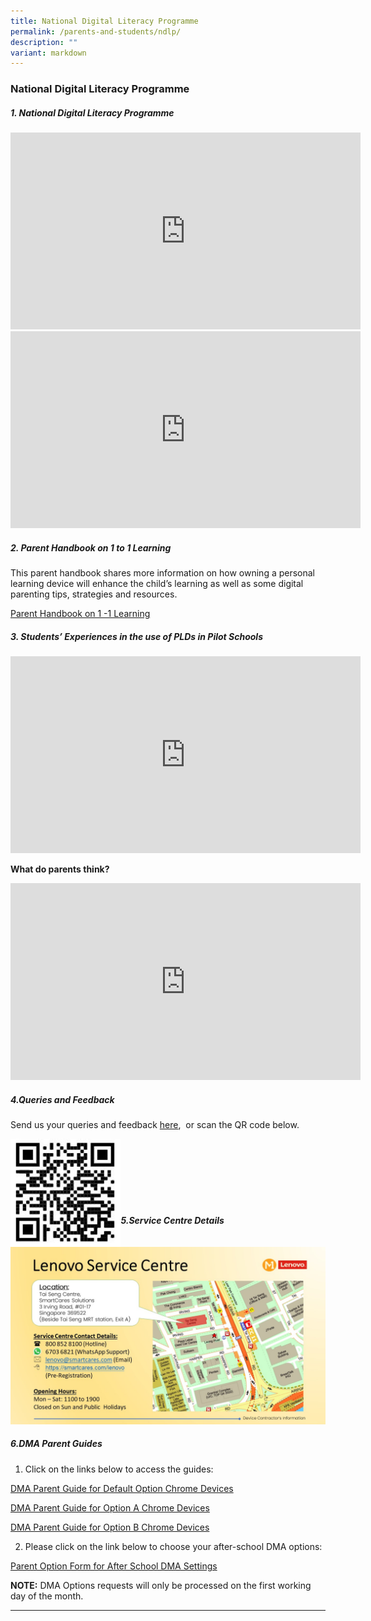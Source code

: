 ```yaml
---
title: National Digital Literacy Programme
permalink: /parents-and-students/ndlp/
description: ""
variant: markdown
---
```

### National Digital Literacy Programme

##### 1. National Digital Literacy Programme
<iframe width="560" height="315" src="https://www.youtube.com/embed/9wXjeaUPvY4" title="NDLP Briefing by Mr Jin" frameborder="0" allow="accelerometer; autoplay; clipboard-write; encrypted-media; gyroscope; picture-in-picture" allowfullscreen=""></iframe>

<br> 

<iframe width="560" height="315" src="https://www.youtube.com/embed/y2Rzk07Obls" title="Use of PLD (DMA)" frameborder="0" allow="accelerometer; autoplay; clipboard-write; encrypted-media; gyroscope; picture-in-picture" allowfullscreen=""></iframe>

##### 2. Parent Handbook on 1 to 1 Learning

This parent handbook shares more information on how owning a personal learning device will enhance the child’s learning as well as some digital parenting tips, strategies and resources.

[Parent Handbook on 1 -1 Learning](/files/Parent%20Handbook%20I%20on%201_1%20Learning.pdf)

##### 3. Students’ Experiences in the use of PLDs in Pilot Schools
<iframe width="560" height="315" src="https://www.youtube.com/embed/atVkNBXMVnY" title="Digital Literacy – Students’ Voxpop" frameborder="0" allow="accelerometer; autoplay; clipboard-write; encrypted-media; gyroscope; picture-in-picture" allowfullscreen=""></iframe>

**What do parents think?**

<iframe width="560" height="315" src="https://www.youtube.com/embed/6oIAtbruVf4" title="What Do Parents Think About Personal Learning Devices (PLDs)? (Learning Differently With PLDs)" frameborder="0" allow="accelerometer; autoplay; clipboard-write; encrypted-media; gyroscope; picture-in-picture" allowfullscreen=""></iframe>

##### 4.Queries and Feedback
Send us your queries and feedback [here](https://form.gov.sg/#!/6004f8860a4eb30011a65395), &nbsp;or scan the QR code below.

<img src="/images/NDLP%20Query%20and%20Feedback%20link.jpg" style="width:35%" align="left">

<br> <br> <br> <br> <br> <br>

##### 5.Service Centre Details
![](/images/Lenovo%20Service%20Centre.jpg)

##### 6.DMA Parent Guides
1) Click on the links below to access the guides:

[DMA Parent Guide for Default Option Chrome Devices](/files/National%20Digital%20Literacy%20Prog/Chromebook___Default_Parent_Option_Group.pdf)<br>

[DMA Parent Guide for Option A Chrome Devices](/files/National%20Digital%20Literacy%20Prog/Chromebook___Parent_Option_A_Group.pdf)<br>

[DMA Parent Guide for Option B Chrome Devices](/files/National%20Digital%20Literacy%20Prog/Chromebook___Parent_Option_B_Group.pdf)<br>

2) Please click on the link below to choose your after-school DMA options: 

[Parent Option Form for After School DMA Settings](https://form.gov.sg/#!/60ac73688389f100127bbbe2)

**NOTE:**&nbsp;DMA Options requests will only be processed on the first working day of the month.

<hr>